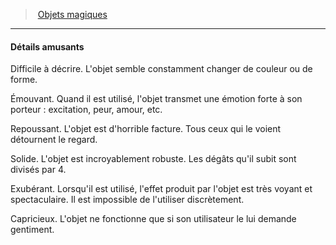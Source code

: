 ﻿---
!GenericItem
Id: magicitems_hd.md#détails-amusants
ParentLink: magicitems_hd.md#objets-magiques
Name: Détails amusants
ParentName: Objets magiques
NameLevel: 4
Attributes:
  Name: Détails amusants
  Markdown: >+
    #### <!--Name-->Détails amusants<!--/Name-->


    Difficile à décrire. L'objet semble constamment changer de couleur ou de forme.


    Émouvant. Quand il est utilisé, l'objet transmet une émotion forte à son porteur : excitation, peur, amour, etc.


    Repoussant. L'objet est d'horrible facture. Tous ceux qui le voient détournent le regard.


    Solide. L'objet est incroyablement robuste. Les dégâts qu'il subit sont divisés par 4.


    Exubérant. Lorsqu'il est utilisé, l'effet produit par l'objet est très voyant et spectaculaire. Il est impossible de l'utiliser discrètement.


    Capricieux. L'objet ne fonctionne que si son utilisateur le lui demande gentiment.

AttributesDictionary: >+
  Name: Détails amusants

  Markdown: >+

    #### <!--Name-->Détails amusants<!--/Name-->





    Difficile à décrire. L'objet semble constamment changer de couleur ou de forme.





    Émouvant. Quand il est utilisé, l'objet transmet une émotion forte à son porteur : excitation, peur, amour, etc.





    Repoussant. L'objet est d'horrible facture. Tous ceux qui le voient détournent le regard.





    Solide. L'objet est incroyablement robuste. Les dégâts qu'il subit sont divisés par 4.





    Exubérant. Lorsqu'il est utilisé, l'effet produit par l'objet est très voyant et spectaculaire. Il est impossible de l'utiliser discrètement.





    Capricieux. L'objet ne fonctionne que si son utilisateur le lui demande gentiment.



---
> [Objets magiques](hd_magicitems.md)

---

#### Détails amusants

Difficile à décrire. L'objet semble constamment changer de couleur ou de forme.

Émouvant. Quand il est utilisé, l'objet transmet une émotion forte à son porteur : excitation, peur, amour, etc.

Repoussant. L'objet est d'horrible facture. Tous ceux qui le voient détournent le regard.

Solide. L'objet est incroyablement robuste. Les dégâts qu'il subit sont divisés par 4.

Exubérant. Lorsqu'il est utilisé, l'effet produit par l'objet est très voyant et spectaculaire. Il est impossible de l'utiliser discrètement.

Capricieux. L'objet ne fonctionne que si son utilisateur le lui demande gentiment.

